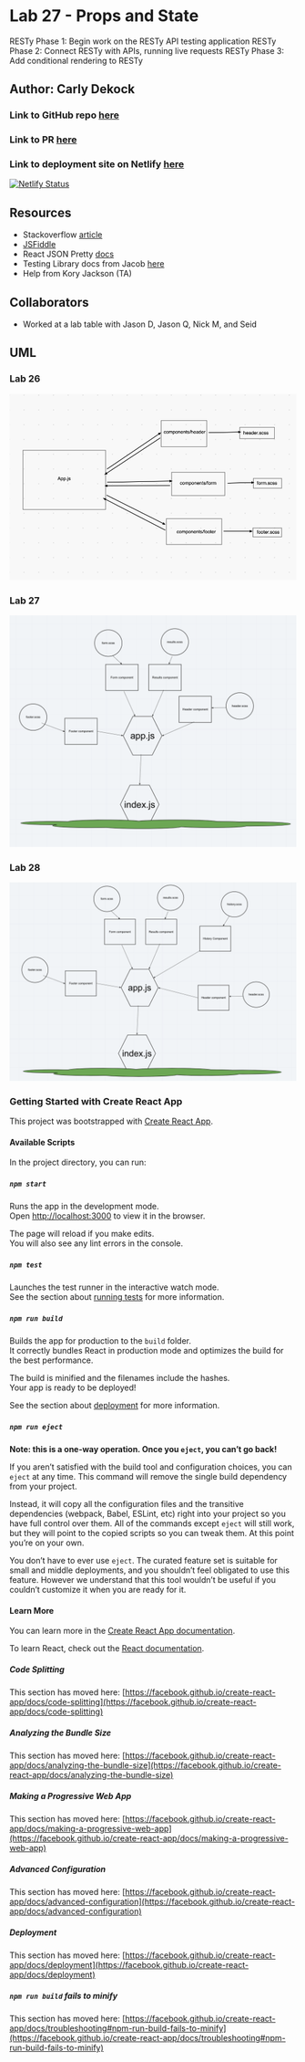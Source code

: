 # Lab 27 - Props and State

RESTy Phase 1: Begin work on the RESTy API testing application
RESTy Phase 2: Connect RESTy with APIs, running live requests
RESTy Phase 3: Add conditional rendering to RESTy

## Author: Carly Dekock

### Link to GitHub repo [here](https://github.com/carlydekock/resty)

### Link to PR [here](https://github.com/carlydekock/resty/pull/4)

### Link to deployment site on Netlify [here](https://gallant-williams-a2d538.netlify.app/)

[![Netlify Status](https://api.netlify.com/api/v1/badges/d072b087-7a18-4f2e-938b-20e157493172/deploy-status)](https://app.netlify.com/sites/gallant-williams-a2d538/deploys)

## Resources

- Stackoverflow [article](https://stackoverflow.com/questions/7642277/css-styled-a-checkbox-to-look-like-a-button-is-there-a-hover)
- [JSFiddle](http://jsfiddle.net/zAFND/2/)
- React JSON Pretty [docs](https://www.npmjs.com/package/react-json-pretty)
- Testing Library docs from Jacob [here](https://testing-library.com/docs/ecosystem-user-event/)
- Help from Kory Jackson (TA)

## Collaborators

- Worked at a lab table with Jason D, Jason Q, Nick M, and Seid

## UML

### Lab 26

![image](assets/UML-lab26.png)

### Lab 27

![image](assets/UML-lab27.png)

### Lab 28

![image](assets/UML-lab28.png)

### Getting Started with Create React App

This project was bootstrapped with [Create React App](https://github.com/facebook/create-react-app).

#### Available Scripts

In the project directory, you can run:

##### `npm start`

Runs the app in the development mode.\
Open [http://localhost:3000](http://localhost:3000) to view it in the browser.

The page will reload if you make edits.\
You will also see any lint errors in the console.

##### `npm test`

Launches the test runner in the interactive watch mode.\
See the section about [running tests](https://facebook.github.io/create-react-app/docs/running-tests) for more information.

##### `npm run build`

Builds the app for production to the `build` folder.\
It correctly bundles React in production mode and optimizes the build for the best performance.

The build is minified and the filenames include the hashes.\
Your app is ready to be deployed!

See the section about [deployment](https://facebook.github.io/create-react-app/docs/deployment) for more information.

##### `npm run eject`

**Note: this is a one-way operation. Once you `eject`, you can’t go back!**

If you aren’t satisfied with the build tool and configuration choices, you can `eject` at any time. This command will remove the single build dependency from your project.

Instead, it will copy all the configuration files and the transitive dependencies (webpack, Babel, ESLint, etc) right into your project so you have full control over them. All of the commands except `eject` will still work, but they will point to the copied scripts so you can tweak them. At this point you’re on your own.

You don’t have to ever use `eject`. The curated feature set is suitable for small and middle deployments, and you shouldn’t feel obligated to use this feature. However we understand that this tool wouldn’t be useful if you couldn’t customize it when you are ready for it.

#### Learn More

You can learn more in the [Create React App documentation](https://facebook.github.io/create-react-app/docs/getting-started).

To learn React, check out the [React documentation](https://reactjs.org/).

##### Code Splitting

This section has moved here: [https://facebook.github.io/create-react-app/docs/code-splitting](https://facebook.github.io/create-react-app/docs/code-splitting)

##### Analyzing the Bundle Size

This section has moved here: [https://facebook.github.io/create-react-app/docs/analyzing-the-bundle-size](https://facebook.github.io/create-react-app/docs/analyzing-the-bundle-size)

##### Making a Progressive Web App

This section has moved here: [https://facebook.github.io/create-react-app/docs/making-a-progressive-web-app](https://facebook.github.io/create-react-app/docs/making-a-progressive-web-app)

##### Advanced Configuration

This section has moved here: [https://facebook.github.io/create-react-app/docs/advanced-configuration](https://facebook.github.io/create-react-app/docs/advanced-configuration)

##### Deployment

This section has moved here: [https://facebook.github.io/create-react-app/docs/deployment](https://facebook.github.io/create-react-app/docs/deployment)

##### `npm run build` fails to minify

This section has moved here: [https://facebook.github.io/create-react-app/docs/troubleshooting#npm-run-build-fails-to-minify](https://facebook.github.io/create-react-app/docs/troubleshooting#npm-run-build-fails-to-minify)

